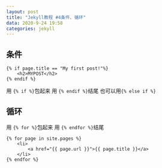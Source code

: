 ```yaml
---
layout: post
title: "Jekyll教程 #4条件、循环"
data: 2020-9-24 19:58
categories: jekyll
---
```


## 条件

```
{% if page.title == "My first post!"%}
    <h2>MYPOST</h2>
{% endif %}
```
用 `{% if %}`包起来 用 `{% endif %}`结尾 也可以用`{% else if %}`

## 循环

用 `{% for %}`包起来 用 `{% endfor %}`结尾

```
{% for page in site.pages %}
    <li>
        <a href="{{ page.url }}">{{ page.title }}</a>
    </li>
{% endfor %}
```